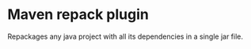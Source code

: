 # Maven repack plugin

Repackages any java project with all its dependencies in a single jar file.

